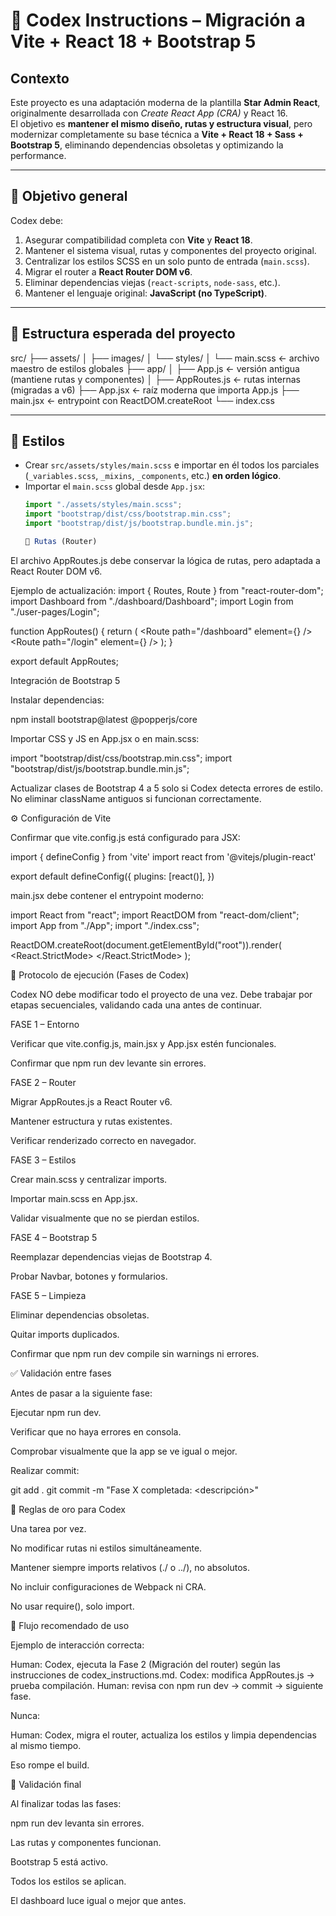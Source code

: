# 🧠 Codex Instructions – Migración a Vite + React 18 + Bootstrap 5

## Contexto
Este proyecto es una adaptación moderna de la plantilla **Star Admin React**, originalmente desarrollada con *Create React App (CRA)* y React 16.  
El objetivo es **mantener el mismo diseño, rutas y estructura visual**, pero modernizar completamente su base técnica a **Vite + React 18 + Sass + Bootstrap 5**, eliminando dependencias obsoletas y optimizando la performance.

---

## 🎯 Objetivo general
Codex debe:

1. Asegurar compatibilidad completa con **Vite** y **React 18**.  
2. Mantener el sistema visual, rutas y componentes del proyecto original.  
3. Centralizar los estilos SCSS en un solo punto de entrada (`main.scss`).  
4. Migrar el router a **React Router DOM v6**.  
5. Eliminar dependencias viejas (`react-scripts`, `node-sass`, etc.).  
6. Mantener el lenguaje original: **JavaScript (no TypeScript)**.  

---

## 📂 Estructura esperada del proyecto

src/
├── assets/
│ ├── images/
│ └── styles/
│ └── main.scss ← archivo maestro de estilos globales
├── app/
│ ├── App.js ← versión antigua (mantiene rutas y componentes)
│ ├── AppRoutes.js ← rutas internas (migradas a v6)
├── App.jsx ← raíz moderna que importa App.js
├── main.jsx ← entrypoint con ReactDOM.createRoot
└── index.css


---

## 🎨 Estilos

- Crear `src/assets/styles/main.scss` e importar en él todos los parciales (`_variables.scss`, `_mixins`, `_components`, etc.) **en orden lógico**.
- Importar el `main.scss` global desde `App.jsx`:
  ```js
  import "./assets/styles/main.scss";
  import "bootstrap/dist/css/bootstrap.min.css";
  import "bootstrap/dist/js/bootstrap.bundle.min.js";

  🧭 Rutas (Router)

El archivo AppRoutes.js debe conservar la lógica de rutas, pero adaptada a React Router DOM v6.

Ejemplo de actualización:
import { Routes, Route } from "react-router-dom";
import Dashboard from "./dashboard/Dashboard";
import Login from "./user-pages/Login";

function AppRoutes() {
  return (
    <Routes>
      <Route path="/dashboard" element={<Dashboard />} />
      <Route path="/login" element={<Login />} />
    </Routes>
  );
}

export default AppRoutes;

Integración de Bootstrap 5

Instalar dependencias:

npm install bootstrap@latest @popperjs/core


Importar CSS y JS en App.jsx o en main.scss:

import "bootstrap/dist/css/bootstrap.min.css";
import "bootstrap/dist/js/bootstrap.bundle.min.js";


Actualizar clases de Bootstrap 4 a 5 solo si Codex detecta errores de estilo.
No eliminar className antiguos si funcionan correctamente.

⚙️ Configuración de Vite

Confirmar que vite.config.js está configurado para JSX:

import { defineConfig } from 'vite'
import react from '@vitejs/plugin-react'

export default defineConfig({
  plugins: [react()],
})


main.jsx debe contener el entrypoint moderno:

import React from "react";
import ReactDOM from "react-dom/client";
import App from "./App";
import "./index.css";

ReactDOM.createRoot(document.getElementById("root")).render(
  <React.StrictMode>
    <App />
  </React.StrictMode>
);

🔄 Protocolo de ejecución (Fases de Codex)

Codex NO debe modificar todo el proyecto de una vez.
Debe trabajar por etapas secuenciales, validando cada una antes de continuar.

FASE 1 – Entorno

Verificar que vite.config.js, main.jsx y App.jsx estén funcionales.

Confirmar que npm run dev levante sin errores.

FASE 2 – Router

Migrar AppRoutes.js a React Router v6.

Mantener estructura y rutas existentes.

Verificar renderizado correcto en navegador.

FASE 3 – Estilos

Crear main.scss y centralizar imports.

Importar main.scss en App.jsx.

Validar visualmente que no se pierdan estilos.

FASE 4 – Bootstrap 5

Reemplazar dependencias viejas de Bootstrap 4.

Probar Navbar, botones y formularios.

FASE 5 – Limpieza

Eliminar dependencias obsoletas.

Quitar imports duplicados.

Confirmar que npm run dev compile sin warnings ni errores.

✅ Validación entre fases

Antes de pasar a la siguiente fase:

Ejecutar npm run dev.

Verificar que no haya errores en consola.

Comprobar visualmente que la app se ve igual o mejor.

Realizar commit:

git add .
git commit -m "Fase X completada: <descripción>"

🧠 Reglas de oro para Codex

Una tarea por vez.

No modificar rutas ni estilos simultáneamente.

Mantener siempre imports relativos (./ o ../), no absolutos.

No incluir configuraciones de Webpack ni CRA.

No usar require(), solo import.

🧩 Flujo recomendado de uso

Ejemplo de interacción correcta:

Human: Codex, ejecuta la Fase 2 (Migración del router) según las instrucciones de codex_instructions.md.
Codex: modifica AppRoutes.js → prueba compilación.
Human: revisa con npm run dev → commit → siguiente fase.


Nunca:

Human: Codex, migra el router, actualiza los estilos y limpia dependencias al mismo tiempo.


Eso rompe el build.

🧰 Validación final

Al finalizar todas las fases:

npm run dev levanta sin errores.

Las rutas y componentes funcionan.

Bootstrap 5 está activo.

Todos los estilos se aplican.

El dashboard luce igual o mejor que antes.